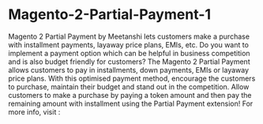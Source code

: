 # Magento-2-Partial-Payment-1
Magento 2 Partial Payment by Meetanshi lets customers make a purchase with installment payments, layaway price plans, EMIs, etc.   Do you want to implement a payment option which can be helpful in business competition and is also budget friendly for customers? The Magento 2 Partial Payment allows customers to pay in installments, down payments, EMIs or layaway price plans.   With this optimised payment method, encourage the customers to purchase, maintain their budget and stand out in the competition.   Allow customers to make a purchase by paying a token amount and then pay the remaining amount with installment using the Partial Payment extension!  For more info, visit :
